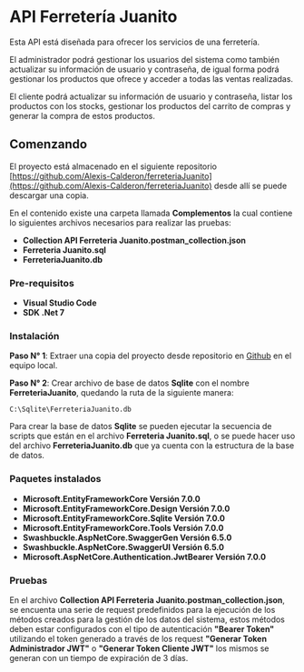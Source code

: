 # API Ferretería Juanito

Esta API está diseñada para ofrecer los servicios de una ferretería.

El administrador podrá gestionar los usuarios del sistema como también actualizar su información de usuario y contraseña, de igual forma podrá gestionar los productos que ofrece y acceder a todas las ventas realizadas.

El cliente podrá actualizar su información de usuario y contraseña, listar los productos con los stocks, gestionar los productos del carrito de compras y generar la compra de estos productos.

## Comenzando

El proyecto está almacenado en el siguiente repositorio
[https://github.com/Alexis-Calderon/ferreteriaJuanito](https://github.com/Alexis-Calderon/ferreteriaJuanito) desde allí se puede descargar una copia.

En el contenido existe una carpeta llamada **Complementos** la cual contiene lo siguientes archivos necesarios para realizar las pruebas:

* **Collection API Ferreteria Juanito.postman_collection.json**
* **Ferreteria Juanito.sql**
* **FerreteriaJuanito.db**


### Pre-requisitos

* **Visual Studio Code**
* **SDK .Net 7**

### Instalación

**Paso N° 1**: Extraer una copia del proyecto desde repositorio en [Github](https://github.com/Alexis-Calderon/ferreteriaJuanito) en el equipo local.

**Paso N° 2**: Crear archivo de base de datos **Sqlite** con el nombre **FerreteriaJuanito**, quedando la ruta de la siguiente manera: 

```
C:\Sqlite\FerreteriaJuanito.db
```

Para crear la base de datos **Sqlite** se pueden ejecutar la secuencia de scripts que están en el archivo **Ferreteria Juanito.sql**, o se puede hacer uso del archivo **FerreteriaJuanito.db** que ya cuenta con la estructura de la base de datos.

### Paquetes instalados

* **Microsoft.EntityFrameworkCore Versión 7.0.0**
* **Microsoft.EntityFrameworkCore.Design Versión 7.0.0**
* **Microsoft.EntityFrameworkCore.Sqlite Versión 7.0.0**
* **Microsoft.EntityFrameworkCore.Tools Versión 7.0.0**
* **Swashbuckle.AspNetCore.SwaggerGen Versión 6.5.0**
* **Swashbuckle.AspNetCore.SwaggerUI Versión 6.5.0**
* **Microsoft.AspNetCore.Authentication.JwtBearer Versión 7.0.0**

### Pruebas

En el archivo **Collection API Ferreteria Juanito.postman_collection.json**, se encuenta una serie de request predefinidos para la ejecución de los métodos creados para la gestión de los datos del sistema, estos métodos deben estar configurados con el tipo de autenticación **"Bearer Token"** utilizando el token generado a través de los request **"Generar Token Administrador JWT"** o **"Generar Token Cliente JWT"** los mismos se generan con un tiempo de expiración de 3 días.